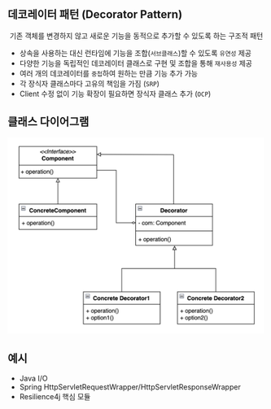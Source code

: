 ## 데코레이터 패턴 (Decorator Pattern)

&nbsp;기존 객체를 변경하지 않고 새로운 기능을 동적으로 추가할 수 있도록 하는 구조적 패턴

- 상속을 사용하는 대신 런타임에 기능을 조합(`서브클래스`)할 수 있도록 `유연성` 제공
- 다양한 기능을 독립적인 데코레이터 클래스로 구현 및 조합을 통해 `재사용성` 제공
- 여러 개의 데코레이터를 `중첩`하여 원하는 만큼 기능 추가 가능
- 각 장식자 클래스마다 고유의 책임을 가짐 (`SRP`)
- Client 수정 없이 기능 확장이 필요하면 장식자 클래스 추가 (`OCP`)

## 클래스 다이어그램

<div align="center">
    <img src="../../resources/decorator_pattern.png" width=700 />
</div>

## 예시

- Java I/O 
- Spring HttpServletRequestWrapper/HttpServletResponseWrapper
- Resilience4j 핵심 모듈


